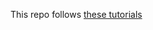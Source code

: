 This repo follows [these tutorials][thenewboston]

[thenewboston]: https://www.youtube.com/watch?v=SUOWNXGRc6g&feature=c4-overview-vl&list=PL2F07DBCDCC01493A
